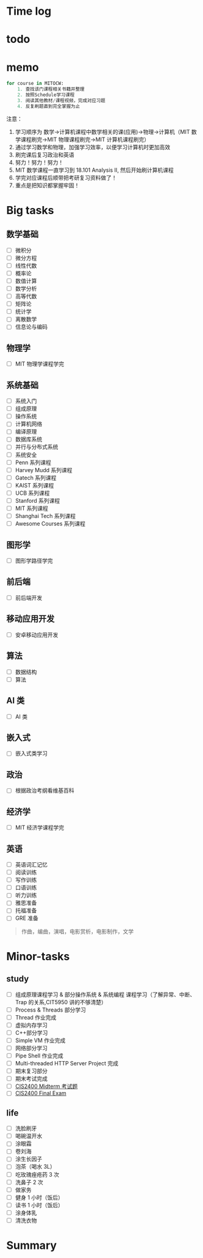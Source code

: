 # Time log

# todo

# memo

```python
for course in MITOCW:
    1. 查找该门课程相关书籍并整理
    2. 按照Schedule学习课程
    3. 阅读其他教材/课程视频，完成对应习题
    4. 反复刷题直到完全掌握为止
```

注意：

1. 学习顺序为 数学->计算机课程中数学相关的课(应用)->物理->计算机（MIT 数学课程刷完->MIT 物理课程刷完->MIT 计算机课程刷完）
2. 通过学习数学和物理，加强学习效率，以便学习计算机时更加高效
3. 刷完课后复习政治和英语
4. 努力！努力！努力！
5. MIT 数学课程一直学习到 18.101 Analysis II, 然后开始刷计算机课程
6. 学完对应课程后顺带把考研复习资料做了！
7. 重点是把知识都掌握牢固！

# Big tasks

## 数学基础

- [ ] 微积分
- [ ] 微分方程
- [ ] 线性代数
- [ ] 概率论
- [ ] 数值计算
- [ ] 数学分析
- [ ] 高等代数
- [ ] 矩阵论
- [ ] 统计学
- [ ] 离散数学
- [ ] 信息论与编码

## 物理学

- [ ] MIT 物理学课程学完

## 系统基础

- [ ] 系统入门
- [ ] 组成原理
- [ ] 操作系统
- [ ] 计算机网络
- [ ] 编译原理
- [ ] 数据库系统
- [ ] 并行与分布式系统
- [ ] 系统安全
- [ ] Penn 系列课程
- [ ] Harvey Mudd 系列课程
- [ ] Gatech 系列课程
- [ ] KAIST 系列课程
- [ ] UCB 系列课程
- [ ] Stanford 系列课程
- [ ] MIT 系列课程
- [ ] Shanghai Tech 系列课程
- [ ] Awesome Courses 系列课程

## 图形学

- [ ] 图形学路径学完

## 前后端

- [ ] 前后端开发

## 移动应用开发

- [ ] 安卓移动应用开发

## 算法

- [ ] 数据结构
- [ ] 算法

## AI 类

- [ ] AI 类

## 嵌入式

- [ ] 嵌入式类学习

## 政治

- [ ] 根据政治考纲看维基百科

## 经济学

- [ ] MIT 经济学课程学完

## 英语

- [ ] 英语词汇记忆
- [ ] 阅读训练
- [ ] 写作训练
- [ ] 口语训练
- [ ] 听力训练
- [ ] 雅思准备
- [ ] 托福准备
- [ ] GRE 准备

> 作曲，编曲，演唱，电影赏析，电影制作，文学

# Minor-tasks

## study

- [ ] 组成原理课程学习 & 部分操作系统 & 系统编程 课程学习（了解异常、中断、Trap 的关系,CIT5950 讲的不够清楚）
- [ ] Process & Threads 部分学习
- [ ] Thread 作业完成
- [ ] 虚拟内存学习
- [ ] C++部分学习
- [ ] Simple VM 作业完成
- [ ] 网络部分学习
- [ ] Pipe Shell 作业完成
- [ ] Multi-threaded HTTP Server Project 完成
- [ ] 期末复习部分
- [ ] 期末考试完成
- [ ] [CIS2400 Midterm 考试题](https://www.seas.upenn.edu/~cis2400/22fa/exams/midterm)
- [ ] [CIS2400 Final Exam](https://www.seas.upenn.edu/~cis2400/22fa/exams/final)

## life

- [ ] 洗脸刷牙
- [ ] 喝碗温开水
- [ ] 涂眼霜
- [ ] 卷刘海
- [ ] 涂生长因子
- [ ] 泡茶（喝水 3L）
- [ ] 吃玫瑰痤疮药 3 次
- [ ] 洗鼻子 2 次
- [ ] 做家务
- [ ] 健身 1 小时（饭后）
- [ ] 读书 1 小时（饭后）
- [ ] 涂身体乳
- [ ] 清洗衣物

# Summary
